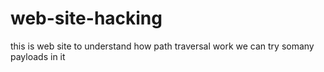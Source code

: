 # web-site-hacking
this is web site to understand how path traversal work
we can try somany payloads in it 
